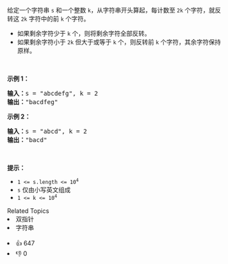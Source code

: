 <p>给定一个字符串 <code>s</code> 和一个整数 <code>k</code>，从字符串开头算起，每计数至 <code>2k</code> 个字符，就反转这 <code>2k</code> 字符中的前 <code>k</code> 个字符。</p>

<ul> 
 <li>如果剩余字符少于 <code>k</code> 个，则将剩余字符全部反转。</li> 
 <li>如果剩余字符小于 <code>2k</code> 但大于或等于 <code>k</code> 个，则反转前 <code>k</code> 个字符，其余字符保持原样。</li> 
</ul>

<p>&nbsp;</p>

<p><strong>示例 1：</strong></p>

<pre>
<strong>输入：</strong>s = "abcdefg", k = 2
<strong>输出：</strong>"bacdfeg"
</pre>

<p><strong>示例 2：</strong></p>

<pre>
<strong>输入：</strong>s = "abcd", k = 2
<strong>输出：</strong>"bacd"
</pre>

<p>&nbsp;</p>

<p><strong>提示：</strong></p>

<ul> 
 <li><code>1 &lt;= s.length &lt;= 10<sup>4</sup></code></li> 
 <li><code>s</code> 仅由小写英文组成</li> 
 <li><code>1 &lt;= k &lt;= 10<sup>4</sup></code></li> 
</ul>

<div><div>Related Topics</div><div><li>双指针</li><li>字符串</li></div></div><br><div><li>👍 647</li><li>👎 0</li></div>
